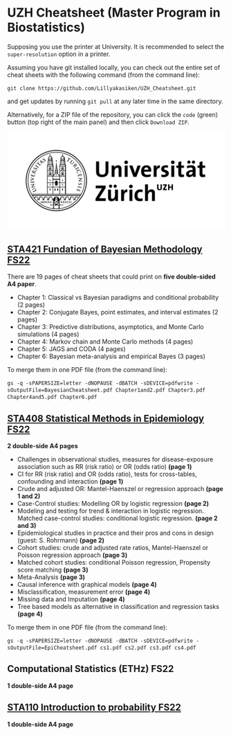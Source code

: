 # UZH Cheatsheet (Master Program in Biostatistics)

Supposing you use the printer at University. It is recommended to select the `super-resolution` option in a printer.

Assuming you have git installed locally, you can check out the entire set of cheat sheets with the following command (from the command line):

```
git clone https://github.com/Lillyakasiken/UZH_Cheatsheet.git
```

and get updates by running `git pull` at any later time in the same directory.

Alternatively, for a ZIP file of the repository, you can click the `code` (green) button (top right of the main panel) and then click `Download ZIP`.

![Master Program in Biostatistics](uni_logo.png)



## [STA421 Fundation of Bayesian Methodology FS22](STA421_Foundations_of_Bayesian_Methodology/)
There are 19 pages of cheat sheets that could print on **five double-sided A4 paper**.
 - Chapter 1: Classical vs Bayesian paradigms and conditional probability (2 pages)
 - Chapter 2: Conjugate Bayes, point estimates, and interval estimates (2 pages)
 - Chapter 3: Predictive distributions, asymptotics, and Monte Carlo simulations (4 pages)
 - Chapter 4: Markov chain and Monte Carlo methods (4 pages)
 - Chapter 5: JAGS and CODA (4 pages)
 - Chapter 6: Bayesian meta-analysis and empirical Bayes (3 pages)


To merge them in one PDF file (from the command line):

```
gs -q -sPAPERSIZE=letter -dNOPAUSE -dBATCH -sDEVICE=pdfwrite -sOutputFile=BayesianCheatsheet.pdf Chapter1and2.pdf Chapter3.pdf Chapter4and5.pdf Chapter6.pdf
```

## [STA408 Statistical Methods in Epidemiology FS22](STA408_Statistical_Methods_in_Epidemiology/)
**2 double-side A4 pages**
- Challenges in observational studies, measures for disease-exposure association such as RR (risk ratio) or OR (odds ratio) **(page 1)**
- CI for RR (risk ratio) and OR (odds ratio), tests for cross-tables, confounding and interaction **(page 1)**
- Crude and adjusted OR: Mantel-Haenszel or regression approach **(page 1 and 2)**
- Case-Control studies: Modelling OR by logistic regression **(page 2)**
- Modeling and testing for trend & interaction in logistic regression. Matched case-control studies: conditional logistic regression. **(page 2 and 3)**
- Epidemiological studies in practice and their pros and cons in design (guest: S. Rohrmann) **(page 2)**
- Cohort studies: crude and adjusted rate ratios, Mantel-Haenszel or Poisson regression approach **(page 3)**
- Matched cohort studies: conditional Poisson regression, Propensity score matching **(page 3)**
- Meta-Analysis **(page 3)**
- Causal inference with graphical models **(page 4)**
- Misclassification, measurement error **(page 4)**
- Missing data and Imputation **(page 4)**
- Tree based models as alternative in classification and regression tasks **(page 4)**

To merge them in one PDF file (from the command line):

```
gs -q -sPAPERSIZE=letter -dNOPAUSE -dBATCH -sDEVICE=pdfwrite -sOutputFile=EpiCheatsheet.pdf cs1.pdf cs2.pdf cs3.pdf cs4.pdf
```

## Computational Statistics (ETHz) FS22
**1 double-side A4 page**

## [STA110 Introduction to probability FS22](STA110_Introduction_to_Probability/)
**1 double-side A4 page**

